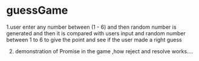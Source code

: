 # guessGame

1.user enter any number between (1 - 6) and then random number is generated and then it is compared with users input and random number between 1 to 6 to give the point and see if the user made a right guess

2. demonstration of Promise in the game ,how reject and resolve works....

